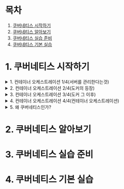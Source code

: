 # 목차

1. [쿠버네티스 시작하기](#1-쿠버네티스-시작하기)
2. [쿠버네티스 알아보기](#2-쿠버네티스-알아보기)
3. [쿠버네티스 실습 준비](#3-쿠버네티스-실습-준비)
4. [쿠버네티스 기본 실습](#4-쿠버네티스-기본-실습)


# 1. 쿠버네티스 시작하기



<details>
<summary>1. 컨테이너 오케스트레이션 1/4(서버를 관리한다는것)</summary>

## 1. 컨테이너 오케스트레이션 1/4(서버를 관리한다는것)


</details>





<details>
<summary>2. 컨테이너 오케스트레이션 2/4(도커의 등장)</summary>

## 2. 컨테이너 오케스트레이션 2/4(도커의 등장)


</details>





<details>
<summary>3. 컨테이너 오케스트레이션 3/4(도커 그 이후)</summary>

## 3. 컨테이너 오케스트레이션 3/4(도커 그 이후)


</details>





<details>
<summary>4. 컨테이너 오케스트레이션 4/4(컨테이너 오케스트레이션)</summary>

## 4. 컨테이너 오케스트레이션 4/4(컨테이너 오케스트레이션)


</details>





<details>
<summary>5. 왜 쿠버네티스인가?</summary>

## 5. 왜 쿠버네티스인가?


</details>





# 2. 쿠버네티스 알아보기

# 3. 쿠버네티스 실습 준비

# 4. 쿠버네티스 기본 실습
